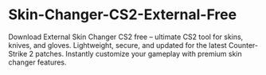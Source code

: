 # Skin-Changer-CS2-External-Free
Download External Skin Changer CS2 free – ultimate CS2 tool for skins, knives, and gloves. Lightweight, secure, and updated for the latest Counter-Strike 2 patches. Instantly customize your gameplay with premium skin changer features.
